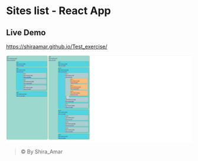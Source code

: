 # Sites list - React App

## Live Demo

https://shiraamar.github.io/Test_exercise/

<center><img src="public\Screenshot_1.png" /></center>


> © By Shira_Amar